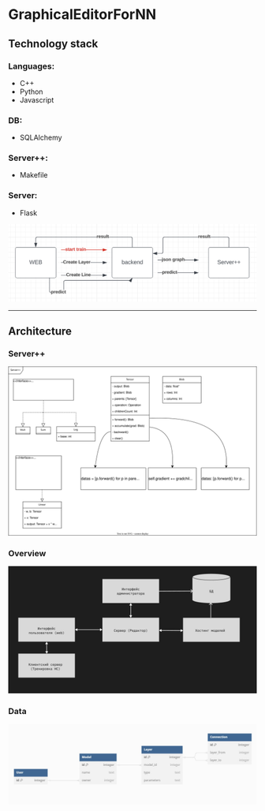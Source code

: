 # GraphicalEditorForNN

## Technology stack

### Languages:
 - C++
 - Python
 - Javascript 
 
### DB:
 - SQLAlchemy

### Server++:
 - Makefile
  
### Server:
 - Flask
  
![](server/interaction.png)

------------------

## Architecture

### Server++
![](server/ServerArchitecture.svg)

### Overview
![](ComponentsArchitecture.jpg)

### Data
![](db/DatabaseArchitecture.jpg)
